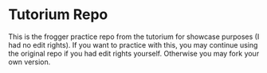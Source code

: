 # Tutorium Repo

This is the frogger practice repo from the tutorium for showcase purposes (I had no edit rights). If you want to practice with this, you may continue using the original repo if you had edit rights yourself. 
Otherwise you may fork your own version.

